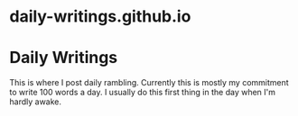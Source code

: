 # daily-writings.github.io

# Daily Writings #

This is where I post daily rambling. Currently this is mostly my commitment to write 100 words a day.  I usually do this first thing in the day when I'm hardly awake.
